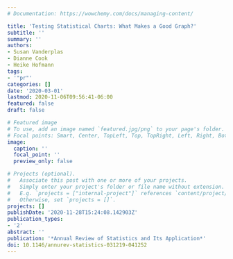 ```yaml
---
# Documentation: https://wowchemy.com/docs/managing-content/

title: 'Testing Statistical Charts: What Makes a Good Graph?'
subtitle: ''
summary: ''
authors:
- Susan Vanderplas
- Dianne Cook
- Heike Hofmann
tags:
- '"pr"'
categories: []
date: '2020-03-01'
lastmod: 2020-11-06T09:56:41-06:00
featured: false
draft: false

# Featured image
# To use, add an image named `featured.jpg/png` to your page's folder.
# Focal points: Smart, Center, TopLeft, Top, TopRight, Left, Right, BottomLeft, Bottom, BottomRight.
image:
  caption: ''
  focal_point: ''
  preview_only: false

# Projects (optional).
#   Associate this post with one or more of your projects.
#   Simply enter your project's folder or file name without extension.
#   E.g. `projects = ["internal-project"]` references `content/project/deep-learning/index.md`.
#   Otherwise, set `projects = []`.
projects: []
publishDate: '2020-11-28T15:24:08.142903Z'
publication_types:
- '2'
abstract: ''
publication: '*Annual Review of Statistics and Its Application*'
doi: 10.1146/annurev-statistics-031219-041252
---
```

